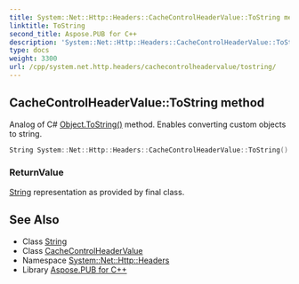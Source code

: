```yaml
---
title: System::Net::Http::Headers::CacheControlHeaderValue::ToString method
linktitle: ToString
second_title: Aspose.PUB for C++
description: 'System::Net::Http::Headers::CacheControlHeaderValue::ToString method. Analog of C# Object.ToString() method. Enables converting custom objects to string in C++.'
type: docs
weight: 3300
url: /cpp/system.net.http.headers/cachecontrolheadervalue/tostring/
---
```

## CacheControlHeaderValue::ToString method


Analog of C# [Object.ToString()](../../../system/object/tostring/) method. Enables converting custom objects to string.

```cpp
String System::Net::Http::Headers::CacheControlHeaderValue::ToString() const override
```


### ReturnValue

[String](../../../system/string/) representation as provided by final class.

## See Also

* Class [String](../../../system/string/)
* Class [CacheControlHeaderValue](../)
* Namespace [System::Net::Http::Headers](../../)
* Library [Aspose.PUB for C++](../../../)
